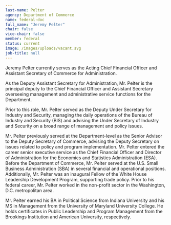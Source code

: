 ```yaml
---
last-name: Pelter
agency: Department of Commerce
name: federal-doc
full_name: "Jeremy Pelter"
chair: false
vice-chair: false
member: federal
status: current
image: /images/uploads/vacant.svg
job-title: null
---
```

Jeremy Pelter currently serves as the Acting Chief Financial Officer and Assistant Secretary of Commerce for Administration.

As the Deputy Assistant Secretary for Administration, Mr. Pelter is the principal deputy to the Chief Financial Officer and Assistant Secretary overseeing management and administrative service functions for the Department.

Prior to this role, Mr. Pelter served as the Deputy Under Secretary for Industry and Security, managing the daily operations of the Bureau of Industry and Security (BIS) and advising the Under Secretary of Industry and Security on a broad range of management and policy issues.

Mr. Pelter previously served at the Department-level as the Senior Advisor to the Deputy Secretary of Commerce, advising the Deputy Secretary on issues related to policy and program implementation. Mr. Pelter entered the career senior executive service as the Chief Financial Officer and Director of Administration for the Economics and Statistics Administration (ESA). Before the Department of Commerce, Mr. Pelter served at the U.S. Small Business Administration (SBA) in several financial and operational positions. Additionally, Mr. Pelter was an inaugural Fellow of the White House Leadership Development Program, supporting trade policy. Prior to his federal career, Mr. Pelter worked in the non-profit sector in the Washington, D.C. metropolitan area.

Mr. Pelter earned his BA in Political Science from Indiana University and his MS in Management from the University of Maryland University College. He holds certificates in Public Leadership and Program Management from the Brookings Institution and American University, respectively.
